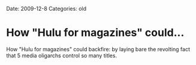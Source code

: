 Date: 2009-12-8
Categories: old

# How "Hulu for magazines" could...

How "Hulu for magazines" could backfire: by laying bare the revolting fact that 5 media oligarchs control so many titles.
